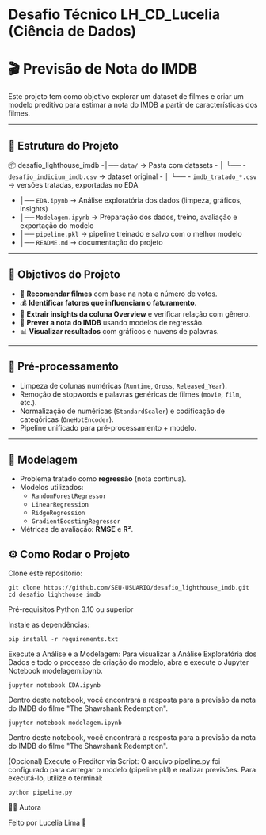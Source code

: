 #  Desafio Técnico  LH_CD_Lucelia (Ciência de Dados)


# 🎬 Previsão de Nota do IMDB

Este projeto tem como objetivo explorar um dataset de filmes e criar um modelo preditivo para estimar a nota do IMDB a partir de características dos filmes.

---

## 📂 Estrutura do Projeto

📦 desafio_lighthouse_imdb
-│──  `data/` → Pasta com datasets
       - │ └──  - `desafio_indicium_imdb.csv` → dataset original
       - │ └──  - `imdb_tratado_*.csv` → versões tratadas, exportadas no EDA
- │── `EDA.ipynb` → Análise exploratória dos dados (limpeza, gráficos, insights)
- │── `Modelagem.ipynb` → Preparação dos dados, treino, avaliação e exportação do modelo
- │── `pipeline.pkl` → pipeline treinado e salvo com o melhor modelo
- │── `README.md` → documentação do projeto


---

## 🔹 Objetivos do Projeto

- 🎯 **Recomendar filmes** com base na nota e número de votos.  
- 💰 **Identificar fatores que influenciam o faturamento**.  
- 📝 **Extrair insights da coluna Overview** e verificar relação com gênero.  
- 🤖 **Prever a nota do IMDB** usando modelos de regressão.  
- 📊 **Visualizar resultados** com gráficos e nuvens de palavras.

---

## 🧹 Pré-processamento

- Limpeza de colunas numéricas (`Runtime`, `Gross`, `Released_Year`).  
- Remoção de stopwords e palavras genéricas de filmes (`movie`, `film`, etc.).  
- Normalização de numéricas (`StandardScaler`) e codificação de categóricas (`OneHotEncoder`).  
- Pipeline unificado para pré-processamento + modelo.

---

## 🤖 Modelagem

- Problema tratado como **regressão** (nota contínua).  
- Modelos utilizados:
  - `RandomForestRegressor`
  - `LinearRegression`
  - `RidgeRegression`
  - `GradientBoostingRegressor`
- Métricas de avaliação: **RMSE** e **R²**.  



## ⚙️ Como Rodar o Projeto

Clone este repositório:
```
git clone https://github.com/SEU-USUARIO/desafio_lighthouse_imdb.git
cd desafio_lighthouse_imdb

```


Pré-requisitos
Python 3.10 ou superior

Instale as dependências:

```
pip install -r requirements.txt
```

Execute a Análise e a Modelagem: Para visualizar a Análise Exploratória dos Dados e todo o processo de criação do modelo, abra e execute o Jupyter Notebook modelagem.ipynb.

```
jupyter notebook EDA.ipynb
```

Dentro deste notebook, você encontrará a resposta para a previsão da nota do IMDB do filme "The Shawshank Redemption".

```
jupyter notebook modelagem.ipynb
```

Dentro deste notebook, você encontrará a resposta para a previsão da nota do IMDB do filme "The Shawshank Redemption".

(Opcional) Execute o Preditor via Script: O arquivo pipeline.py foi configurado para carregar o modelo (pipeline.pkl) e realizar previsões. Para executá-lo, utilize o terminal:

```
python pipeline.py
```


👩‍💻 Autora

Feito por Lucelia Lima  🚀



